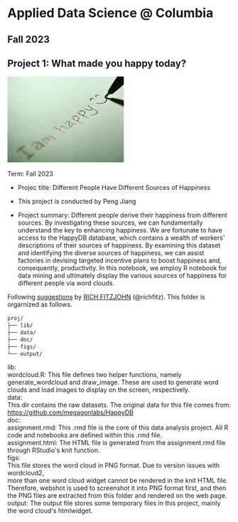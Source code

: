 # Applied Data Science @ Columbia
## Fall 2023
## Project 1: What made you happy today?

![image](figs/title.jpeg)

Term: Fall 2023

+ Projec title: Different People Have Different Sources of Happiness
+ This project is conducted by Peng Jiang

+ Project summary: Different people derive their happiness from different sources. By investigating these sources, we can fundamentally understand the key to enhancing happiness. We are fortunate to have access to the HappyDB database, which contains a wealth of workers' descriptions of their sources of happiness. By examining this dataset and identifying the diverse sources of happiness, we can assist factories in devising targeted incentive plans to boost happiness and, consequently, productivity. In this notebook, we employ R notebook for data mining and ultimately display the various sources of happiness for different people via word clouds.

Following [suggestions](http://nicercode.github.io/blog/2013-04-05-projects/) by [RICH FITZJOHN](http://nicercode.github.io/about/#Team) (@richfitz). This folder is orgarnized as follows.

```
proj/
├── lib/
├── data/
├── doc/
├── figs/
└── output/
```

lib:  
    wordcloud.R: This file defines two helper functions, namely generate_wordcloud and draw_image. These are used to generate word clouds and load images to display on the screen, respectively.  
data:   
    This dir contains the raw datasets. The original data for this file comes from:   
        https://github.com/megagonlabs/HappyDB  
doc:  
    assignment.rmd: This .rmd file is the core of this data analysis project. All R code and    notebooks are defined within this .rmd file.  
    assignment.html: The HTML file is generated from the assignment.rmd file through RStudio's knit function.  
figs:   
    This file stores the word cloud in PNG format. Due to version issues with wordcloud2,   
    more than one word cloud widget cannot be rendered in the knit HTML file. Therefore, webshot is used to screenshot it into PNG format first, and then the PNG files are extracted from this folder and rendered on the web page.  
output: The output file stores some temporary files in this project, mainly the word cloud's htmlwidget.  
